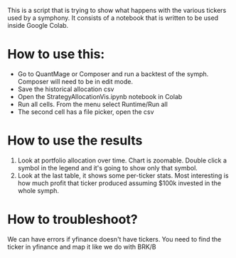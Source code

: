 This is a script that is trying to show what happens with the various tickers used by a symphony. It consists of a notebook that is written to be used inside Google Colab.

# How to use this: 
- Go to QuantMage or Composer and run a backtest of the symph. Composer will need to be in edit mode.
- Save the historical allocation csv
- Open the StrategyAllocationVis.ipynb notebook in Colab
- Run all cells. From the menu select Runtime/Run all
- The second cell has a file picker, open the csv

# How to use the results
1. Look at portfolio allocation over time. Chart is zoomable. Double click a symbol in the legend and it's going to show only that symbol.
2. Look at the last table, it shows some per-ticker stats. Most interesting is how much profit that ticker produced assuming $100k invested in the whole symph.

# How to troubleshoot?
We can have errors if yfinance doesn't have tickers. You need to find the ticker in yfinance and map it like we do with BRK/B
